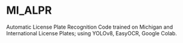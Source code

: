 # MI_ALPR
Automatic License Plate Recognition Code trained on Michigan and International License Plates; using YOLOv8, EasyOCR, Google Colab.

